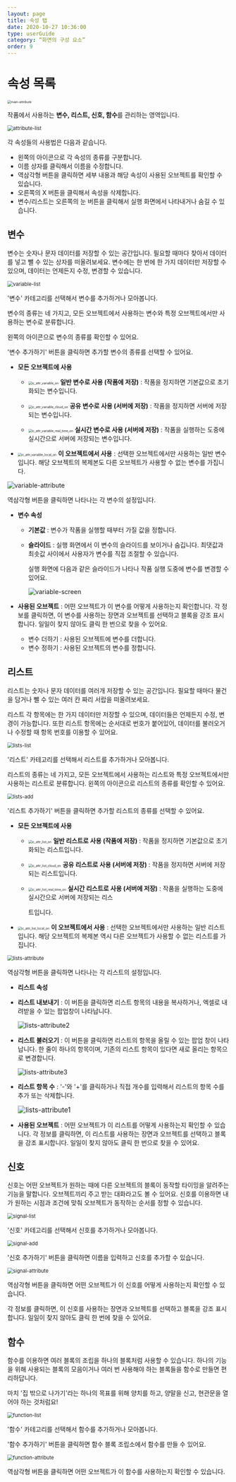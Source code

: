 ```yaml
---
layout: page
title: 속성 탭
date: 2020-10-27 10:36:00
type: userGuide
category: “화면의 구성 요소”
order: 9
---
```




# 속성 목록

<img src="images/window/main-attribute.png" alt="main-attribute" style="zoom: 50%;" />



작품에서 사용하는 **변수, 리스트, 신호, 함수**를 관리하는 영역입니다.



<img src="images/window/attribute-list.png" alt="attribute-list" style="zoom:80%;" />



각 속성들의 사용법은 다음과 같습니다.

+ 왼쪽의 아이콘으로 각 속성의 종류를 구분합니다.
+ 이름 상자를 클릭해서 이름을 수정합니다.
+ 역삼각형 버튼을 클릭하면 세부 내용과 해당 속성이 사용된 오브젝트를 확인할 수 있습니다.
+ 오른쪽의 X 버튼을 클릭해서 속성을 삭제합니다.
+ 변수/리스트는 오른쪽의 눈 버튼을 클릭해서 실행 화면에서 나타내거나 숨길 수 있습니다.





## 변수

변수는 숫자나 문자 데이터를 저장할 수 있는 공간입니다. 필요할 때마다 찾아서 데이터를 넣고 뺄 수 있는 상자를 떠올려보세요.
변수에는 한 번에 한 가지 데이터만 저장할 수 있으며, 데이터는 언제든지 수정, 변경할 수 있습니다.



<img src="images/window/variable-list.png" alt="variable-list" style="zoom:80%;" />



'변수' 카테고리를 선택해서 변수를 추가하거나 모아봅니다.

변수의 종류는 네 가지고, 모든 오브젝트에서 사용하는 변수와 특정 오브젝트에서만 사용하는 변수로 분류합니다.

왼쪽의 아이콘으로 변수의 종류를 확인할 수 있어요.



'변수 추가하기' 버튼을 클릭하면 추가할 변수의 종류를 선택할 수 있어요.

+ **모든 오브젝트에 사용**

  + <img src="images/icon/ic_attr_variable_on.png" alt="ic_attr_variable_on" style="zoom:50%;" /> **일반 변수로 사용 (작품에 저장)**  : 작품을 정지하면 기본값으로 초기화되는 변수입니다.

  + <img src="images/icon/ic_attr_variable_cloud_on.png" alt="ic_attr_variable_cloud_on" style="zoom:50%;" /> **공유 변수로 사용 (서버에 저장)** : 작품을 정지하면 서버에 저장되는 변수입니다.

  + <img src="images/icon/ic_attr_variable_real_time_on.png" alt="ic_attr_variable_real_time_on" style="zoom:50%;" /> **실시간 변수로 사용 (서버에 저장)** : 작품을 실행하는 도중에 실시간으로 서버에 저장되는 변수입니다.

+ <img src="images/icon/ic_attr_variable_local_on.png" alt="ic_attr_variable_local_on" style="zoom:50%;" /> **이 오브젝트에서 사용** : 선택한 오브젝트에서만 사용하는 일반 변수입니다. 해당 오브젝트의 복제본도 다른 오브젝트가 사용할 수 없는 변수를 가집니다.



![variable-attribute](images/window/variable-attribute.png)



역삼각형 버튼을 클릭하면 나타나는 각 변수의 설정입니다.

+ **변수 속성**

  + **기본값** : 변수가 작품을 실행할 때부터 가질 값을 정합니다.

  + **슬라이드** : 실행 화면에서 이 변수의 슬라이드를 보이거나 숨깁니다. 최댓값과 최솟값 사이에서 사용자가 변수를 직접 조절할 수 있습니다.

    실행 화면에 다음과 같은 슬라이드가 나타나 작품 실행 도중에 변수를 변경할 수 있어요.

       ![variable-screen](images/window/variable-screen.png)



+ **사용된 오브젝트** : 어떤 오브젝트가 이 변수를 어떻게 사용하는지 확인합니다. 각 정보를 클릭하면, 이 변수를 사용하는 장면과 오브젝트를 선택하고 블록을 강조 표시합니다. 일일이 찾지 않아도 클릭 한 번으로 찾을 수 있어요.

  + 변수 더하기 : 사용된 오브젝트에 변수를 더합니다.
  + 변수 정하기 : 사용된 오브젝트의 변수를 정합니다.






## 리스트

리스트는 숫자나 문자 데이터를 여러개 저장할 수 있는 공간입니다. 필요할 때마다 물건을 담거나 뺄 수 있는 여러 칸 짜리 서랍을 떠올려보세요.

리스트 각 항목에는 한 가지 데이터만 저장할 수 있으며, 데이터들은 언제든지 수정, 변경이 가능합니다. 또한 리스트 항목에는 순서대로 번호가 붙어있어, 데이터를 불러오거나 수정할 때 항목 번호를 이용할 수 있어요.



<img src="images/window/lists-list.png" alt="lists-list" style="zoom:80%;" />



'리스트' 카테고리를 선택해서 리스트를 추가하거나 모아봅니다.

리스트의 종류는 네 가지고, 모든 오브젝트에서 사용하는 리스트와 특정 오브젝트에서만 사용하는 리스트로 분류합니다. 왼쪽의 아이콘으로 리스트의 종류를 확인할 수 있어요.



<img src="images/window/lists-add.png" alt="lists-add" style="zoom:80%;" />



'리스트 추가하기' 버튼을 클릭하면 추가할 리스트의 종류를 선택할 수 있어요.

+ **모든 오브젝트에 사용**

  + <img src="images/icon/ic_attr_list_on.png" alt="ic_attr_list_on" style="zoom:50%;" /> **일반 리스트로 사용 (작품에 저장)** : 작품을 정지하면 기본값으로 초기화되는 리스트입니다.

  + <img src="images/icon/ic_attr_list_cloud_on.png" alt="ic_attr_list_cloud_on" style="zoom:50%;" /> **공유 리스트로 사용 (서버에 저장)** : 작품을 정지하면 서버에 저장되는 리스트입니다.

  + <img src="images/icon/ic_attr_list_real_time_on.png" alt="ic_attr_list_real_time_on" style="zoom:50%;" /> **실시간 리스트로 사용 (서버에 저장)** : 작품을 실행하는 도중에 실시간으로 서버에 저장되는 리스

    트입니다.


+ <img src="images/icon/ic_attr_list_local_on.png" alt="ic_attr_list_local_on" style="zoom:50%;" /> **이 오브젝트에서 사용** : 선택한 오브젝트에서만 사용하는 일반 리스트입니다. 해당 오브젝트의 복제본 역시 다른 오브젝트가 사용할 수 없는 리스트를 가집니다.



<img src="images/window/lists-attribute.png" alt="lists-attribute" style="zoom:80%;" />



역삼각형 버튼을 클릭하면 나타나는 각 리스트의 설정입니다.

+ **리스트 속성**

+ **리스트 내보내기** : 이 버튼을 클릭하면 리스트 항목의 내용을 복사하거나, 엑셀로 내려받을 수 있는 팝업창이 나타납니다.



  <img src="images/window/lists-attribute2.png" alt="lists-attribute2" style="zoom: 105%;" />





+ **리스트 불러오기** : 이 버튼을 클릭하면 리스트의 항목을 올릴 수 있는 팝업 창이 나타납니다. 한 줄이 하나의 항목이며, 기존의 리스트 항목이 있다면 새로 올리는 항목으로 변경합니다.



  ![lists-attribute3](images/window/lists-attribute3.png)



+ **리스트 항목 수** : '-'와 '+'를 클릭하거나 직접 개수를 입력해서 리스트의 항목 수를 추가 또는 삭제합니다.



  ​                                                     <img src="images/window/lists-attribute1.png" alt="lists-attribute1" style="zoom:110%;" />



+ **사용된 오브젝트** : 어떤 오브젝트가 이 리스트를 어떻게 사용하는지 확인할 수 있습니다. 각 정보를 클릭하면, 이 리스트를 사용하는 장면과 오브젝트를 선택하고 블록을 강조 표시합니다. 일일이 찾지 않아도 클릭 한 번으로 찾을 수 있어요.





## 신호

신호는 어떤 오브젝트가 원하는 때에 다른 오브젝트의 블록이 동작할 타이밍을 알려주는 기능을 말합니다. 오브젝트끼리 주고 받는 대화라고도 볼 수 있어요.
신호를 이용하면 내가 원하는 시점과 조건에 맞춰 오브젝트가 동작하는 순서를 정할 수 있습니다.

<img src="images/window/signal-list.png" alt="signal-list" style="zoom:80%;" />



'신호' 카테고리를 선택해서 신호를 추가하거나 모아봅니다.



<img src="images/window/signal-add.png" alt="signal-add" style="zoom:80%;" />



'신호 추가하기' 버튼을 클릭하면 이름을 입력하고 신호를 추가할 수 있습니다.



<img src="images/window/signal-attribute.png" alt="signal-attribute" style="zoom:80%;" />



역삼각형 버튼을 클릭하면 어떤 오브젝트가 이 신호를 어떻게 사용하는지 확인할 수 있습니다.

각 정보를 클릭하면, 이 신호를 사용하는 장면과 오브젝트를 선택하고 블록을 강조 표시합니다. 일일이 찾지 않아도 클릭 한 번에 찾을 수 있어요.





## 함수

함수를 이용하면 여러 블록의 조립을 하나의 블록처럼 사용할 수 있습니다. 하나의 기능을 위해 사용되는 블록의 모음이거나 여러 번 사용해야 하는 블록들을 함수로 만들면 편리하답니다.

마치 '집 밖으로 나가기'라는 하나의 목표를 위해 양치를 하고, 양말을 신고, 현관문을 열어야 하는 것처럼요!



<img src="images/window/function-list.png" alt="function-list" style="zoom:80%;" />



'함수' 카테고리를 선택해서 함수를 추가하거나 모아봅니다.

'함수 추가하기' 버튼을 클릭하면 함수 블록 조립소에서 함수를 만들 수 있어요.



<img src="images/window/function-attribute.png" alt="function-attribute" style="zoom:80%;" />



역삼각형 버튼을 클릭하면 어떤 오브젝트가 이 함수를 사용하는지 확인할 수 있습니다.
